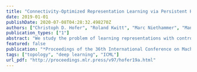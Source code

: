```yaml
---
title: "Connectivity-Optimized Representation Learning via Persistent Homology"
date: 2019-01-01
publishDate: 2020-07-08T04:28:32.498270Z
authors: ["Christoph D. Hofer", "Roland Kwitt", "Marc Niethammer", "Mandar Dixit"]
publication_types: ["1"]
abstract: "We study the problem of learning representations with controllable connectivity properties. This is beneficial in situations when the imposed structure can be leveraged upstream. In particular, we control the connectivity of an autoencoder’s latent space via a novel type of loss, operating on information from persistent homology. Under mild conditions, this loss is differentiable and we present a theoretical analysis of the properties induced by the loss. We choose one-class learning as our upstream task and demonstrate that the imposed structure enables informed parameter selection for modeling the in-class distribution via kernel density estimators. Evaluated on computer vision data, these one-class models exhibit competitive performance and, in a low sample size regime, outperform other methods by a large margin. Notably, our results indicate that a single autoencoder, trained on auxiliary (unlabeled) data, yields a mapping into latent space that can be reused across datasets for one-class learning."
featured: false
publication: "*Proceedings of the 36th International Conference on Machine Learning, ICML 2019, 9-15 June 2019, Long Beach, California, USA*"
tags: ["topology", "deep learning", "ICML"]
url_pdf: "http://proceedings.mlr.press/v97/hofer19a.html"
---
```


